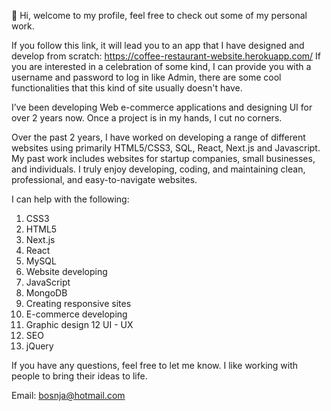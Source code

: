 👋 Hi, welcome to my profile, feel free to check out some of my personal work.

If you follow this link, it will lead you to an app that I have designed and develop from scratch:
https://coffee-restaurant-website.herokuapp.com/
If you are interested in a celebration of some kind, I can provide you with a username and password to log in like Admin,
there are some cool functionalities that this kind of site usually doesn't have. 

I’ve been developing Web e-commerce applications and designing UI for over 2 years now. Once a project is in my hands, I cut no corners. 

Over the past 2 years, I have worked on developing a range of different websites using primarily HTML5/CSS3, SQL, React, Next.js and Javascript. 
My past work includes websites for startup companies, small businesses, and individuals. I truly enjoy developing, coding, and maintaining clean, professional,
and easy-to-navigate websites.

I can help with the following:
1) CSS3
2) HTML5
3) Next.js
4) React
5) MySQL
6) Website developing
7) JavaScript
8) MongoDB
9) Creating responsive sites
10) E-commerce developing
11) Graphic design
12 UI - UX
13) SEO
14) jQuery


If you have any questions, feel free to let me know. 
I like working with people to bring their ideas to life.

Email: bosnja@hotmail.com

